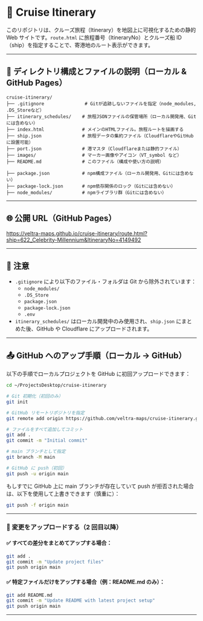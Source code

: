 # 🚢 Cruise Itinerary

このリポジトリは、クルーズ旅程（Itinerary）を地図上に可視化するための静的 Web サイトです。`route.html` に旅程番号（ItineraryNo）とクルーズ船 ID（ship）を指定することで、寄港地のルート表示ができます。

---

## 📁 ディレクトリ構成とファイルの説明（ローカル & GitHub Pages）

```
cruise-itinerary/
├── .gitignore               # Gitが追跡しないファイルを指定（node_modules, .DS_Storeなど）
├── itinerary_schedules/    # 旅程JSONファイルの保管場所（ローカル開発用、Gitには含めない）
├── index.html              # メインのHTMLファイル。旅程ルートを描画する
├── ship.json               # 旅程データの集約ファイル（CloudflareやGitHubに設置可能）
├── port.json               # 港マスタ（Cloudflareまたは静的ファイル）
├── images/                 # マーカー画像やアイコン（VT_symbol など）
├── README.md               # このファイル（構成や使い方の説明）

├── package.json            # npm構成ファイル（ローカル開発用、Gitには含めない）
├── package-lock.json       # npm依存関係のロック（Gitには含めない）
├── node_modules/           # npmライブラリ群（Gitには含めない）
```

---

## 🌐 公開 URL（GitHub Pages）

https://veltra-maps.github.io/cruise-itinerary/route.html?ship=622_Celebrity-Millennium&ItineraryNo=4149492

---

## 📝 注意

- `.gitignore` により以下のファイル・フォルダは Git から除外されています：
  - `node_modules/`
  - `.DS_Store`
  - `package.json`
  - `package-lock.json`
  - `.env`
- `itinerary_schedules/` はローカル開発中のみ使用され、`ship.json` にまとめた後、GitHub や Cloudflare にアップロードされます。

---

## 📤 GitHub へのアップ手順（ローカル → GitHub）

以下の手順でローカルプロジェクトを GitHub に初回アップロードできます：

```bash
cd ~/ProjectsDesktop/cruise-itinerary

# Git 初期化（初回のみ）
git init

# GitHub リモートリポジトリを指定
git remote add origin https://github.com/veltra-maps/cruise-itinerary.git

# ファイルをすべて追加してコミット
git add .
git commit -m "Initial commit"

# main ブランチとして指定
git branch -M main

# GitHub に push（初回）
git push -u origin main
```

もしすでに GitHub 上に main ブランチが存在していて push が拒否された場合は、以下を使用して上書きできます（慎重に）：

```bash
git push -f origin main
```

---

### 🔄 変更をアップロードする（2 回目以降）

#### ✅ すべての差分をまとめてアップする場合：

```bash
git add .
git commit -m "Update project files"
git push origin main
```

#### ✅ 特定ファイルだけをアップする場合（例：README.md のみ）：

```bash
git add README.md
git commit -m "Update README with latest project setup"
git push origin main
```

---
